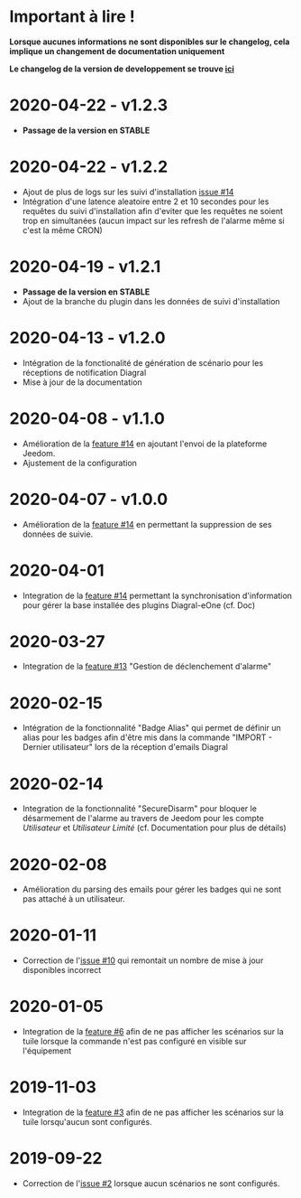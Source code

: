# Important à lire !

__Lorsque aucunes informations ne sont disponibles sur le changelog, cela implique un changement de documentation uniquement__

__Le changelog de la version de developpement se trouve [ici](https://github.com/mguyard/Jeedom-Diagral_eOne/blob/develop/docs/fr_FR/changelog.md)__

# 2020-04-22 - v1.2.3

- __Passage de la version en STABLE__

# 2020-04-22 - v1.2.2

- Ajout de plus de logs sur les suivi d'installation [issue #14](https://github.com/mguyard/Jeedom-Diagral_eOne/issues/17)
- Intégration d'une latence aleatoire entre 2 et 10 secondes pour les requêtes du suivi d'installation afin d'eviter que les requêtes ne soient trop en simultanées (aucun impact sur les refresh de l'alarme même si c'est la même CRON)

# 2020-04-19 - v1.2.1

- __Passage de la version en STABLE__
- Ajout de la branche du plugin dans les données de suivi d'installation

# 2020-04-13 - v1.2.0

- Intégration de la fonctionalité de génération de scénario pour les réceptions de notification Diagral
- Mise à jour de la documentation

# 2020-04-08 - v1.1.0

- Amélioration de la [feature #14](https://github.com/mguyard/Jeedom-Diagral_eOne/issues/14) en ajoutant l'envoi de la plateforme Jeedom.
- Ajustement de la configuration

# 2020-04-07 - v1.0.0

- Amélioration de la [feature #14](https://github.com/mguyard/Jeedom-Diagral_eOne/issues/14) en permettant la suppression de ses données de suivie.

# 2020-04-01

- Integration de la [feature #14](https://github.com/mguyard/Jeedom-Diagral_eOne/issues/14) permettant la synchronisation d'information pour gérer la base installée des plugins Diagral-eOne (cf. Doc)

# 2020-03-27

- Integration de la [feature #13](https://github.com/mguyard/Jeedom-Diagral_eOne/issues/13) "Gestion de déclenchement d'alarme"

# 2020-02-15

- Intégration de la fonctionnalité "Badge Alias" qui permet de définir un alias pour les badges afin d'être mis dans la commande "IMPORT - Dernier utilisateur" lors de la réception d'emails Diagral

# 2020-02-14

- Integration de la fonctionnalité "SecureDisarm" pour bloquer le désarmement de l'alarme au travers de Jeedom pour les compte _Utilisateur_ et _Utilisateur Limité_ (cf. Documentation pour plus de détails)

# 2020-02-08

- Amélioration du parsing des emails pour gérer les badges qui ne sont pas attaché à un utilisateur.

# 2020-01-11

- Correction de l'[issue #10](https://github.com/mguyard/Jeedom-Diagral_eOne/issues/10) qui remontait un nombre de mise à jour disponibles incorrect

# 2020-01-05

- Integration de la [feature #6](https://github.com/mguyard/Jeedom-Diagral_eOne/issues/6) afin de ne pas afficher les scénarios sur la tuile lorsque la commande n'est pas configuré en visible sur l'équipement

# 2019-11-03

- Integration de la [feature #3](https://github.com/mguyard/Jeedom-Diagral_eOne/issues/3) afin de ne pas afficher les scénarios sur la tuile lorsqu'aucun sont configurés.

# 2019-09-22

- Correction de l'[issue #2](https://github.com/mguyard/Jeedom-Diagral_eOne/issues/2) lorsque aucun scénarios ne sont configurés.
